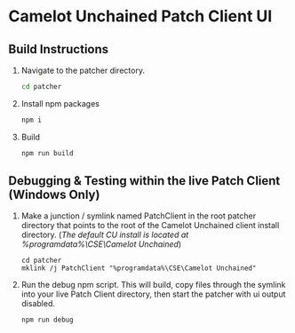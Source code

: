 # Camelot Unchained Patch Client UI

## Build Instructions
1. Navigate to the patcher directory.
      ```sh
      cd patcher
      ```

2. Install npm packages
      ```sh
      npm i
      ```

3. Build
      ```sh
      npm run build
      ```

## Debugging & Testing within the live Patch Client (Windows Only)
1. Make a junction / symlink named PatchClient in the root patcher directory that points to the root of the Camelot Unchained client install directory. (*The default CU install is located at %programdata%\CSE\Camelot Unchained*)

      ```
      cd patcher
      mklink /j PatchClient "%programdata%\CSE\Camelot Unchained"
      ```

2. Run the debug npm script.  This will build, copy files through the symlink into your live Patch Client directory, then start the patcher with ui output disabled.
      ```sh
      npm run debug
      ```

